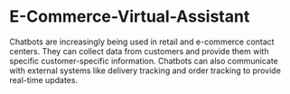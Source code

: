 # E-Commerce-Virtual-Assistant

Chatbots are increasingly being used in retail and e-commerce contact centers. They can collect data from customers and provide them with specific customer-specific information. Chatbots can also communicate with external systems like delivery tracking and order tracking to provide real-time updates.

